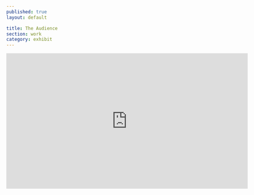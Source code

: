 ```yaml
---
published: true
layout: default

title: The Audience
section: work
category: exhibit
---
```


<iframe src="https://player.vimeo.com/video/167656253" width="640" height="360" frameborder="0" webkitallowfullscreen mozallowfullscreen allowfullscreen></iframe>
